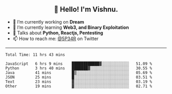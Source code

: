 <h2 align="center">👋 Hello! I'm Vishnu.</h2>


- 🔭 I’m currently working on **Dream**
- 🌱 I’m currently learning **Web3, and Binary Exploitation**
- 💬 Talks about **Python, Reactjs, Pentesting**
- 📫 How to reach me: [@5P34R](https://twitter.com/Vishnu27302693) on Twitter

---
<!--START_SECTION:waka-->

```text
Total Time: 11 hrs 43 mins

JavaScript   6 hrs 9 mins    ████████████▓░░░░░░░░░░░░   51.09 %
Python       3 hrs 40 mins   ███████▓░░░░░░░░░░░░░░░░░   30.55 %
Java         41 mins         █▒░░░░░░░░░░░░░░░░░░░░░░░   05.69 %
JSON         25 mins         █░░░░░░░░░░░░░░░░░░░░░░░░   03.51 %
Text         23 mins         ▓░░░░░░░░░░░░░░░░░░░░░░░░   03.19 %
Other        19 mins         ▓░░░░░░░░░░░░░░░░░░░░░░░░   02.71 %
```

<!--END_SECTION:waka-->
